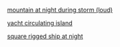 [mountain at night during storm (loud)](mountain/)

[yacht circulating island](island/)

[square rigged ship at night](ship/)


